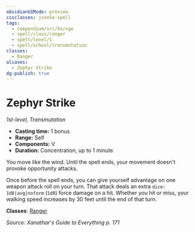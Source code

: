 ```yaml
---
obsidianUIMode: preview
cssclasses: json5e-spell
tags:
  - compendium/src/5e/xge
  - spell/class/ranger
  - spell/level/1
  - spell/school/transmutation
classes:
  - Ranger
aliases:
  - Zephyr Strike
dg-publish: true
---
```

# Zephyr Strike
*1st-level, Transmutation*  

- **Casting time:** 1 bonus
- **Range:** Self
- **Components:** V
- **Duration:** Concentration, up to 1 minute

You move like the wind. Until the spell ends, your movement doesn't provoke opportunity attacks.

Once before the spell ends, you can give yourself advantage on one weapon attack roll on your turn. That attack deals an extra `dice: 1d8|avg|noform` (`1d8`) force damage on a hit. Whether you hit or miss, your walking speed increases by 30 feet until the end of that turn.

**Classes**: [Ranger](/Admin/CLI/classes/ranger.md)

*Source: Xanathar's Guide to Everything p. 171*